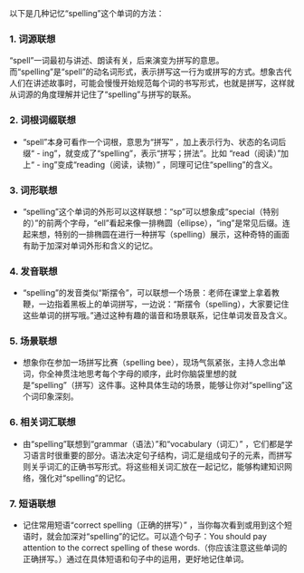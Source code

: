 以下是几种记忆“spelling”这个单词的方法：

### 1. 词源联想
“spell”一词最初与讲述、朗读有关，后来演变为拼写的意思。而“spelling”是“spell”的动名词形式，表示拼写这一行为或拼写的方式。想象古代人们在讲述故事时，可能会慢慢开始规范每个词的书写形式，也就是拼写，这样就从词源的角度理解并记住了“spelling”与拼写的联系。

### 2. 词根词缀联想
 - “spell”本身可看作一个词根，意思为“拼写” ，加上表示行为、状态的名词后缀“ - ing”，就变成了“spelling”，表示“拼写；拼法”。比如 “read（阅读）”加上“ - ing”变成“reading（阅读，读物）” ，同理可记住“spelling”的含义。

### 3. 词形联想
 - “spelling”这个单词的外形可以这样联想：“sp”可以想象成“special（特别的）”的前两个字母，“ell”看起来像一排椭圆（ellipse），“ing”是常见后缀。连起来想，特别的一排椭圆在进行一种拼写（spelling）展示，这种奇特的画面有助于加深对单词外形和含义的记忆。

### 4. 发音联想
 - “spelling”的发音类似“斯摆令”，可以联想一个场景：老师在课堂上拿着教鞭，一边指着黑板上的单词拼写，一边说：“斯摆令（spelling），大家要记住这些单词的拼写哦。”通过这种有趣的谐音和场景联系，记住单词发音及含义。

### 5. 场景联想
 - 想象你在参加一场拼写比赛（spelling bee），现场气氛紧张，主持人念出单词，你全神贯注地思考每个字母的顺序，此时你脑袋里想的就是“spelling”（拼写）这件事。这种具体生动的场景，能够让你对“spelling”这个词印象深刻。

### 6. 相关词汇联想
 - 由“spelling”联想到“grammar（语法）”和“vocabulary（词汇）” ，它们都是学习语言时很重要的部分。语法决定句子结构，词汇是组成句子的元素，而拼写则关乎词汇的正确书写形式。将这些相关词汇放在一起记忆，能够构建知识网络，强化对“spelling”的记忆。

### 7. 短语联想
 - 记住常用短语“correct spelling（正确的拼写）” ，当你每次看到或用到这个短语时，就会加深对“spelling”的记忆。可以造个句子：You should pay attention to the correct spelling of these words.（你应该注意这些单词的正确拼写。）通过在具体短语和句子中的运用，更好地记住单词。 